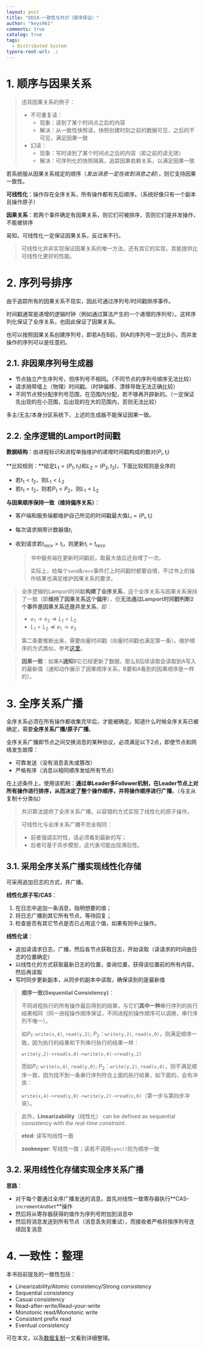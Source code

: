 ```yaml
---
layout: post
title: "DDIA-一致性与共识（顺序保证）"
author: "keys961"
comments: true
catalog: true
tags:
  - Distributed System
typora-root-url: ./
---
```


# 1. 顺序与因果关系

> 违背因果关系的例子：
>
> - 不可重复读：
>   - 现象：读到了某个时间点之后的内容
>   - 解决：从一致性快照读，快照创建时刻之前的数据可见，之后的不可见，满足因果一致
> - 幻读：
>   - 现象：写时读到了某个时间点之后的内容（即之前的读无效）
>   - 解决：可序列化的快照隔离，追踪因果依赖关系，以满足因果一致

若系统服从因果关系规定的顺序（*发出消息一定在收到消息之前*），则它支持因果一致性。

**可线性化**：操作存在全序关系，所有操作都有先后顺序。（系统好像只有一个副本且操作原子）

**因果关系**：若两个事件确定有因果关系，则它们可被排序，否则它们是并发操作，不能被排序

易知，可线性化一定保证因果关系，反过来不行。

> 可线性化并非实现保证因果关系的唯一方法，还有其它的实现，其能提供比可线性化更好的性能。

# 2. 序列号排序

由于追踪所有的因果关系不现实，因此可通过序列号/时间戳排序事件。

时间戳通常是递增的逻辑时钟（例如通过算法产生的一个递增的序列号）。这样序列化保证了全序关系，也因此保证了因果关系。

也可以按照因果关系创建序列号，即若A在B前，则A的序列号一定比B小，而并发操作的序列可以是任意的。

## 2.1. 非因果序列号生成器

- 节点独立产生序列号，但序列号不相同。（不同节点的序列号顺序无法比较）
- 请求捎带墙上（物理）时间戳。（时钟偏移、漂移导致无法正确比较）
- 不同节点预分配序列号范围，在范围内分配，若不够再开辟新的。（一定保证先出现的在小范围，后出现的在大的范围内，否则无法比较）

多主/无主/本身分区系统下，上述的生成器不能保证因果一致。

## 2.2. 全序逻辑的Lamport时间戳

**数据结构**：由进程标识和进程单独维护的递增时间戳构成的数对$(P_{i}, t_{i})$

**比较规则：**给定$L_1 = (P_1, t_1)$和$L_2 = (P_2, t_2)$，下面比较规则是全序的

- 若$t_1 < t_2$，则$L_1 < L_2$
- 若$t_1 = t_2$，则若$P_1 < P_2$，则$L_1 < L_2$

**与因果顺序保持一致（维持偏序关系）**：

- 客户端和服务端都维护自己所见的时间戳最大值$L_i = (P_i, t_i)$

- 每次请求捎带计数器值$t_i$

- 收到请求若$t_{recv} > t_i$，则更新$t_i = t_{recv}$

  > 书中服务端在更新时间戳前，取最大值后还自增了一次。
  >
  > 实际上，给每个`send`&`recv`事件打上时间戳时都要自增，不过书上的操作结果也满足维护因果关系的要求。

> 全序逻辑的Lamport时间戳**构建了全序关系**，这个全序关系与因果关系保持了一致（即**维持了因果关系这个偏序**），但**无法通过Lamport时间戳判断2个事件是因果关系还是并发关系**，即：
>
> - $e_1 \rightarrow e_2 \Rightarrow L_1 < L_2$
> - $L_1 < L_2 \not\Rightarrow e_1 \rightarrow e_2$
>
> 第二条要推断出来，需要向量时间戳（向量时间戳也满足第一条）。维护顺序的方式类似，参考[这里](https://keys961.github.io/2018/08/18/%E5%88%86%E5%B8%83%E5%BC%8F%E7%B3%BB%E7%BB%9F%E6%A6%82%E5%BF%B5%E4%B8%8E%E8%AE%BE%E8%AE%A1%E8%AF%BB%E4%B9%A6%E7%AC%94%E8%AE%B0-%E6%97%B6%E9%97%B4%E4%B8%8E%E5%85%A8%E5%B1%80%E7%8A%B6%E6%80%81/)。

> **因果一致**：如果A**通知**B它已经更新了数据，那么B后续读取会读取到A写入的最新值（通知动作展示了因果顺序关系，B要和A看到的因果顺序是一样的）。

# 3. 全序关系广播

全序关系必须在所有操作都收集完毕后，才能被确定。知道什么时候全序关系已被确定，需要**全序关系广播/原子广播**。

全序关系广播即节点之间交换消息的某种协议，必须满足以下2点，即使节点和网络发生故障：

- 可靠发送（没有消息丢失或篡改）
- 严格有序（消息以相同顺序发给所有节点）

在上述条件上，使用该机制：**通过单Leader多Follower机制，在Leader节点上对所有操作进行排序，从而决定了整个操作顺序，并将操作顺序进行广播**。（与主从复制十分类似）

> 共识算法提供了全序关系广播，以容错的方式实现了线性化的原子操作。

> 可线性化与全序关系广播不完全相同：
>
> - 前者强调实时性，读必须看到最新的写；
> - 后者可基于异步模型，这代表可能出现滞后性。

## 3.1. 采用全序关系广播实现线性化存储

可采用追加日志的方式，并广播。

**线性化原子写/CAS**：

1. 在日志中追加一条消息，指明想要的值；
2. 将日志广播到其它所有节点，等待回复；
3. 检查是否有其它节点是否已占用这个值，如果有则中止操作。

**线性化读**：

- 追加读请求日志，广播，然后各节点获取日志，开始读取（读请求的时间由日志的位置确定）
- 以线性化的方式获取最新日志的位置，查询位置，获得该位置前的所有内容，然后再读取
- 写时同步更新副本，从同步的副本中读取，确保读到的是最新值

> **顺序一致(Sequential Consistency)**：
>
> 不同进程执行的所有操作最后得到的结果，与它们**其中一种**串行序列的执行结果相同（同一进程操作顺序保证，不同进程的操作顺序可以调换，串行序列不唯一）。
>
> 如$P_1$: `write(x,4)`, `read(y,2)`; $P_2$：`write(y,2)`, `read(x,0)`，则满足顺序一致，因为执行的结果和下列串行执行的结果一样：
>
> `write(y,2)->read(x,0)->write(x,4)->read(y,2)`
>
> 而如$P_1$: `write(x,4)`, `read(y,0)`; $P_2$：`write(y,2)`, `read(x,0)`，则不满足顺序一致，因为找不到一条串行序列符合上面的执行结果，如下面的，会有冲突：
>
> `write(x,4)->read(y,0)->write(y,2)->read(x,0)`（第一步与第四步冲突）。

> 此外，**Linearizability**（线性化） can be defined as sequential consistency with *the real-time constraint*.

> **etcd**: 读写均线性一致
>
> **zookeeper**: 写线性一致；读若不调用`sync()`则为顺序一致

## 3.2. 采用线性化存储实现全序关系广播

**思路**：

- 对于每个要通过全序广播发送的消息，首先对线性一致寄存器执行**CAS-`incrementAndGet`**操作
- 然后将从寄存器获得的值作为序列号附加到消息中
- 然后将消息发送到所有节点（消息丢失则重试），而接收者严格将按序列号连续回复消息

# 4. 一致性：整理

本书目前提及的一致性包括：

- Linearizability/Atomic consistency/Strong consistency
- Sequential consistency
- Casual consistency
- Read-after-write/Read-your-write
- Monotonic read/Monotonic write
- Consistent prefix read
- Eventual consistency

可在本文，以及[数据复制](https://keys961.github.io/2019/01/31/DDIA-%E6%95%B0%E6%8D%AE%E5%A4%8D%E5%88%B6/)一文看到详细整理。

